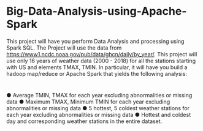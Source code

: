 # Big-Data-Analysis-using-Apache-Spark
This project will have you perform Data Analysis and processing using Spark SQL. The Project will use the data from https://www1.ncdc.noaa.gov/pub/data/ghcn/daily/by_year/. This project will use only 16 years of weather data (2000 - 2018) for all the stations starting with US and elements TMAX, TMIN. In particular, it will have you build a hadoop map/reduce or Apache Spark that yields the following analysis: 
#
● Average TMIN, TMAX for each year excluding abnormalities or missing data 
● Maximum TMAX, Minimum TMIN for each year excluding abnormalities or missing data 
● 5 hottest, 5 coldest weather stations for each year excluding abnormalities or missing data 
● Hottest and coldest day and corresponding weather stations in the entire dataset.

